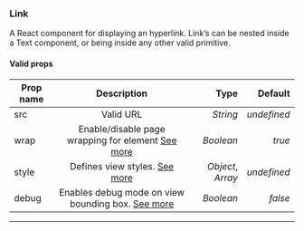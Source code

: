 ### Link

A React component for displaying an hyperlink. Link’s can be nested inside a Text component, or being inside any other valid primitive.

#### Valid props

| Prop name   | Description                                                            |  Type             |   Default   |
| ------------|:----------------------------------------------------------------------:| -----------------:| -----------:|
| src         | Valid URL                                                              | *String*          | _undefined_ |
| wrap        | Enable/disable page wrapping for element [See more](#page-wrapping)    | *Boolean*         | _true_      |
| style       | Defines view styles. [See more](#styling)                              | *Object*, *Array* | _undefined_ |
| debug       | Enables debug mode on view bounding box. [See more](#debugging)        | *Boolean*         | _false_     |

---
